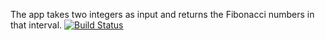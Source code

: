The app takes two integers as input and returns the Fibonacci numbers in that interval.
[![Build Status](https://travis-ci.com/atahanunl/myDemoApp.svg?branch=main)](https://travis-ci.com/atahanunl/myDemoApp)